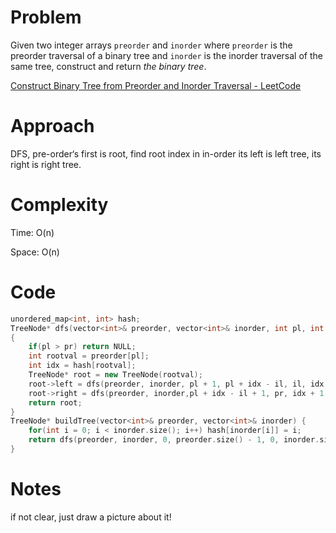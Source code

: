 # Problem

Given two integer arrays `preorder` and `inorder` where `preorder` is the preorder traversal of a binary tree and `inorder` is the inorder traversal of the same tree, construct and return *the binary tree*.

[Construct Binary Tree from Preorder and Inorder Traversal - LeetCode](https://leetcode.com/problems/construct-binary-tree-from-preorder-and-inorder-traversal/?envType=study-plan-v2&envId=top-interview-150)

# Approach

DFS, pre-order‘s first is root, find root index in in-order its left is left tree, its right is right tree. 

# Complexity

Time: O(n)

Space: O(n)

# Code

```c++
unordered_map<int, int> hash;
TreeNode* dfs(vector<int>& preorder, vector<int>& inorder, int pl, int pr, int il, int ir)
{
    if(pl > pr) return NULL;
    int rootval = preorder[pl];
    int idx = hash[rootval];
    TreeNode* root = new TreeNode(rootval);
    root->left = dfs(preorder, inorder, pl + 1, pl + idx - il, il, idx - 1);
    root->right = dfs(preorder, inorder,pl + idx - il + 1, pr, idx + 1, ir);
    return root;
}
TreeNode* buildTree(vector<int>& preorder, vector<int>& inorder) {
    for(int i = 0; i < inorder.size(); i++) hash[inorder[i]] = i;
    return dfs(preorder, inorder, 0, preorder.size() - 1, 0, inorder.size() - 1);
}
```

# Notes

if not clear, just draw a picture about it!
